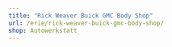 ```yaml
---
title: "Rick Weaver Buick GMC Body Shop"
url: /erie/rick-weaver-buick-gmc-body-shop/
shop: Autowerkstatt
---
```

